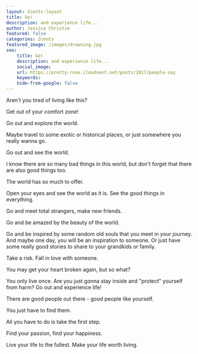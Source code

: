 ```yaml
---
layout: 2cents-layout
title: Go!
description: and experience life...
author: Jessica Christie
featured: false
categories: 2cents
featured_image: /images/drowning.jpg
seo:
    title: Go!
    description: and experience life...
    social_image:
    url: https://pretty-rose.cloudvent.net/posts/2017/people-say
    keywords:
    hide-from-google: false
---
```

Aren't you tired of living like this?

Get out of your comfort zone!

Go out and explore the world.

Maybe travel to some exotic or historical places, or just somewhere you really wanna go.

Go out and see the world.

I know there are so many bad things in this world, but don't forget that there are also good things too.

The world has so much to offer.

Open your eyes and see the world as it is. See the good things in everything.

Go and meet total strangers, make new friends.

Go and be amazed by the beauty of the world.

Go and be inspired by some random old souls that you meet in your journey. And maybe one day, you will be an inspiration to someone. Or just have some really good stories to share to your grandkids or family.

Take a risk. Fall in love with someone.

You may get your heart broken again, but so what?

You only live once. Are you just gonna stay inside and "protect" yourself from harm? Go out and experience life!

There are good people out there - good people like yourself.

You just have to find them.

All you have to do is take the first step.

Find your passion, find your happiness.

Live your life to the fullest. Make your life worth living.

&nbsp;

